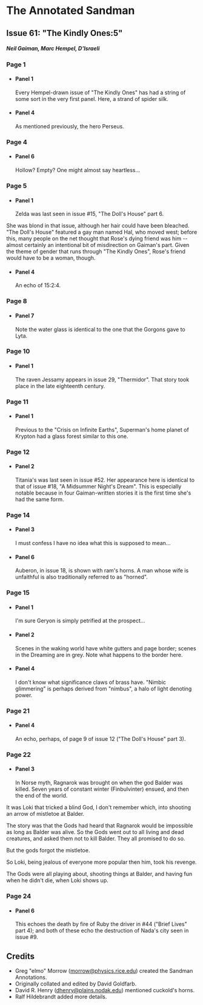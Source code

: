 # The Annotated Sandman

## Issue 61: "The Kindly Ones:5"

##### Neil Gaiman, Marc Hempel, D'Israeli

### Page 1

- #### Panel 1

  Every Hempel-drawn issue of "The Kindly Ones" has had a string of some sort in the very first panel. Here, a strand of spider silk.

- #### Panel 4

  As mentioned previously, the hero Perseus.

### Page 4

- #### Panel 6

  Hollow? Empty? One might almost say heartless...

### Page 5

- #### Panel 1

  Zelda was last seen in issue #15, "The Doll's House" part 6.

She was blond in that issue, although her hair could have been bleached. "The Doll's House" featured a gay man named Hal, who moved west; before this, many people on the net thought that Rose's dying friend was him -- almost certainly an intentional bit of misdirection on Gaiman's part. Given the theme of gender that runs through "The Kindly Ones", Rose's friend would have to be a woman, though.

- #### Panel 4

  An echo of 15:2:4.

### Page 8

- #### Panel 7

  Note the water glass is identical to the one that the Gorgons gave to Lyta.

### Page 10

- #### Panel 1

  The raven Jessamy appears in issue 29, "Thermidor". That story took place in the late eighteenth century.

### Page 11

- #### Panel 1

  Previous to the "Crisis on Infinite Earths", Superman's home planet of Krypton had a glass forest similar to this one.

### Page 12

- #### Panel 2

  Titania's was last seen in issue #52. Her appearance here is identical to that of issue #18, "A Midsummer Night's Dream". This is especially notable because in four Gaiman-written stories it is the first time she's had the same form.

### Page 14

- #### Panel 3

  I must confess I have no idea what this is supposed to mean...

- #### Panel 6

  Auberon, in issue 18, is shown with ram's horns. A man whose wife is unfaithful is also traditionally referred to as "horned".

### Page 15

- #### Panel 1

  I'm sure Geryon is simply petrified at the prospect...

- #### Panel 2

  Scenes in the waking world have white gutters and page border; scenes in the Dreaming are in grey. Note what happens to the border here.

- #### Panel 4

  I don't know what significance claws of brass have. "Nimbic glimmering" is perhaps derived from "nimbus", a halo of light denoting power.

### Page 21

- #### Panel 4

  An echo, perhaps, of page 9 of issue 12 ("The Doll's House" part 3).

### Page 22

- #### Panel 3

  In Norse myth, Ragnarok was brought on when the god Balder was killed. Seven years of constant winter (Finbulvinter) ensued, and then the end of the world.

It was Loki that tricked a blind God, I don't remember which, into shooting an arrow of mistletoe at Balder.

The story was that the Gods had heard that Ragnarok would be impossible as long as Balder was alive. So the Gods went out to all living and dead creatures, and asked them not to kill Balder. They all promised to do so.

But the gods forgot the mistletoe.

So Loki, being jealous of everyone more popular then him, took his revenge.

The Gods were all playing about, shooting things at Balder, and having fun when he didn't die, when Loki shows up.

### Page 24

- #### Panel 6

  This echoes the death by fire of Ruby the driver in #44 ("Brief Lives" part 4); and both of these echo the destruction of Nada's city seen in issue #9.

## Credits

- Greg "elmo" Morrow (morrow@physics.rice.edu) created the Sandman Annotations.
- Originally collated and edited by David Goldfarb.
- David R. Henry (dhenry@plains.nodak.edu) mentioned cuckold's horns.
- Ralf Hildebrandt added more details.
